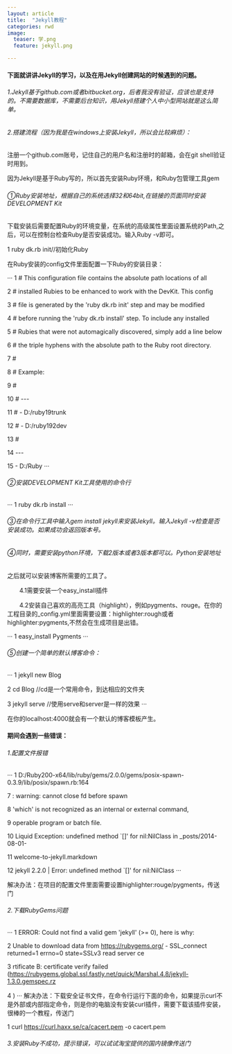```yaml
---
layout: article
title:  "Jekyll教程"
categories: rwd
image:
  teaser: 学.png
  feature: jekyll.png

---
```


#### 下面就讲讲Jekyll的学习，以及在用Jekyll创建网站的时候遇到的问题。

###### 1.Jekyll基于github.com或者bitbucket.org，后者我没有验证，应该也是支持的。不需要数据库，不需要后台知识，用Jekyll搭建个人中小型网站就是这么简单。

 

###### 2.搭建流程（因为我是在windows上安装Jekyll，所以会比较麻烦）：

注册一个github.com账号，记住自己的用户名和注册时的邮箱，会在git shell验证时用到。

 

因为Jekyll是基于Ruby写的，所以首先安装Ruby环境，和Ruby包管理工具gem

###### ①Ruby安装地址，根据自己的系统选择32和64bit,在链接的页面同时安装DEVELOPMENT Kit

下载安装后需要配置Ruby的环境变量，在系统的高级属性里面设置系统的Path,之后，可以在控制台检查Ruby是否安装成功。输入Ruby -v即可。

1 ruby dk.rb init//初始化Ruby

在Ruby安装的config文件里面配置一下Ruby的安装目录：

···
1 # This configuration file contains the absolute path locations of all

 2 # installed Rubies to be enhanced to work with the DevKit. This config

 3 # file is generated by the 'ruby dk.rb init' step and may be modified

 4 # before running the 'ruby dk.rb install' step. To include any installed

 5 # Rubies that were not automagically discovered, simply add a line below

 6 # the triple hyphens with the absolute path to the Ruby root directory.

 7 #

 8 # Example:

 9 #

10 # ---

11 # - D:/ruby19trunk

12 # - D:/ruby192dev

13 #

14 ---

15 - D:/Ruby
···

###### ②安装DEVELOPMENT Kit工具使用的命令行

···
1 ruby dk.rb install
···

###### ③在命令行工具中输入gem install jekyll来安装Jekyll。输入Jekyll -v检查是否安装成功。如果成功会返回版本号。

###### ④同时，需要安装python环境，下载2版本或者3版本都可以。Python安装地址

之后就可以安装博客所需要的工具了。

 

　　4.1需要安装一个easy_install插件

 

　　4.2安装自己喜欢的高亮工具（highlight），例如pygments、rouge。在你的工程目录的_config.yml里面需要设置：highlighter:rough或者highlighter:pygments,不然会在生成项目是出错。

 
···
1 easy_install Pygments
···

###### ⑤创建一个简单的默认博客命令：

···
1 jekyll new Blog

2 cd Blog           //cd是一个常用命令，到达相应的文件夹

3 jekyll serve    //使用serve和server是一样的效果
···

在你的localhost:4000就会有一个默认的博客模板产生。

#### 期间会遇到一些错误： 

###### 1.配置文件报错
 
···
 1 D:/Ruby200-x64/lib/ruby/gems/2.0.0/gems/posix-spawn-0.3.9/lib/posix/spawn.rb:164

 7 : warning: cannot close fd before spawn

 8 'which' is not recognized as an internal or external command,

 9 operable program or batch file.

10   Liquid Exception: undefined method `[]' for nil:NilClass in _posts/2014-08-01-

11 welcome-to-jekyll.markdown

12 jekyll 2.2.0 | Error:  undefined method `[]' for nil:NilClass
···
 
解决办法：在项目的配置文件里面需要设置highlighter:rouge/pygments，传送门
 
###### 2.下载RubyGems问题 
 
···
1 ERROR:  Could not find a valid gem 'jekyll' (>= 0), here is why:

2           Unable to download data from https://rubygems.org/ - SSL_connect returned=1 errno=0 state=SSLv3 read server ce

3 rtificate B: certificate verify failed (https://rubygems.global.ssl.fastly.net/quick/Marshal.4.8/jekyll-1.3.0.gemspec.rz 

4 )
··· 
解决办法：下载安全证书文件，在命令行运行下面的命令，如果提示curl不是外部或内部指定命令，则是你的电脑没有安装curl插件，需要下载该插件安装，很棒的一个教程，传送门

 

1 curl https://curl.haxx.se/ca/cacert.pem -o cacert.pem

###### 3.安装Ruby不成功，提示错误，可以试试淘宝提供的国内镜像传送门 
 

 
 
 
 
 
 
 
 
 
 
 
 
 
 
 
 
 
